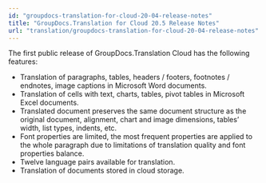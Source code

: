 ```yaml
---
id: "groupdocs-translation-for-cloud-20-04-release-notes"
title: "GroupDocs.Translation for Cloud 20.5 Release Notes"
url: "translation/groupdocs-translation-for-cloud-20-04-release-notes"
---
```


The first public release of GroupDocs.Translation Cloud has the following features:

* Translation of paragraphs, tables, headers / footers, footnotes / endnotes, image captions in Microsoft Word documents.
* Translation of cells with text, charts, tables, pivot tables in Microsoft Excel documents.
* Translated document preserves the same document structure as the original document, alignment, chart and image dimensions, tables’ width, list types, indents, etc.
* Font properties are limited, the most frequent properties are applied to the whole paragraph due to limitations of translation quality and font properties balance. 
* Twelve language pairs available for translation.
* Translation of documents stored in cloud storage.